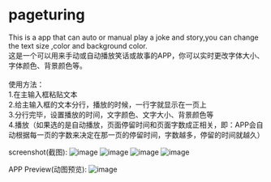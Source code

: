 # pageturing
This is a app that can auto or manual play a joke and story,you can change the text size ,color and background color.<br>
这是一个可以用来手动或自动播放笑话或故事的APP，你可以实时更改字体大小、字体颜色、背景颜色等。 <br><br>
使用方法：<br>
1.在主输入框粘贴文本<br>
2.给主输入框的文本分行，播放的时候，一行字就显示在一页上<br>
3.分行完毕，设置播放的时间，文字颜色、文字大小、背景颜色等<br>
4.播放（如果选的是自动播放，页面停留时间和页面字数成正相关，即：APP会自动根据每一页的字数来决定在那一页的停留时间，字数越多，停留的时间就越久）

screenshot(截图):
![image](https://github.com/fucaijin/pageturing/tree/master/screenshot/Screenshot_2018-05-18-18-35-21-977_com.fucaijin.pageturning.png)
![image](https://github.com/fucaijin/pageturing/tree/master/screenshot/Screenshot_2018-05-18-18-35-52-418_com.fucaijin.pageturning.png)
![image](https://github.com/fucaijin/pageturing/tree/master/screenshot/Screenshot_2018-05-18-18-36-20-418_com.fucaijin.pageturning.png)
![image](https://github.com/fucaijin/pageturing/tree/master/screenshot/Screenshot_2018-05-18-18-36-24-117_com.fucaijin.pageturning.png)

APP Preview(动图预览):
![image](https://github.com/fucaijin/pageturing/tree/master/screenshot/Video_2018-05-18_184704.gif)
